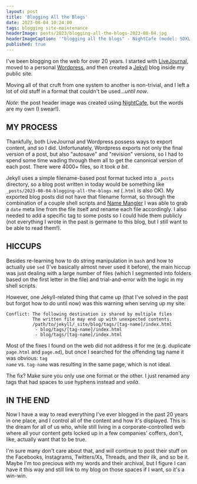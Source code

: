 ```yaml
---
layout: post
title: 'Blogging All the Blogs'
date: 2023-08-04 10:24:00
tags: blogging site-maintenance
headerImage: posts/2023/blogging-all-the-blogs-2023-08-04.jpg
headerImageCaption: '"blogging all the blogs" - NightCafe (model: SDXL 1.0)'
published: true
---
```


I've been blogging on the web for over 20 years. I started with [LiveJournal](https://livejournal.com), moved to a personal [Wordpress](https://wordpress.org), and then created a [Jekyll](https://jekyllrb.com) blog inside my public site.

Moving all of that cruft from one system to another is non-trivial, and I left a lot of old stuff in a format that couldn't be used..._until now_.

_Note_: the post header image was created using [NightCafe](https://nightcafe.studio), but the words are my own (I swear!).

<!--more-->

## MY PROCESS

Thankfully, both LiveJournal and Wordpress possess ways to export content, and so I did. Unfortunately, Wordpress exports not only the final version of a post, but also "autosave" and "revision" versions, so I had to spend some time wading through them all to get the canonical version of each post. There were 4000+ files, so it took _a bit_.

Jekyll uses a simple filename-based post format tucked into a <code>_posts</code> directory, so a blog post written in today would be something like <code>_posts/2023-08-04-blogging-all-the-blogs.md</code> (<code>.html</code> is also OK). My exported blog posts did not have that filename format, so through the combination of a couple shell scripts and [Name Mangler](https://manytricks.com/namemangler) I was able to grab a <code>date</code> meta line from the file itself and rename each file accordingly. I also needed to add a specific tag to some posts so I could hide them publicly (not everything I wrote in the past is germane to this blog, but I still want to be able to read them!).

## HICCUPS

Besides re-learning how to do string manipulation in <code>bash</code> and how to actually use <code>sed</code> (I've basically almost never used it before), the main hiccup was just dealing with a large number of files (which I segmented into folders based on the first letter in the file) and trial-and-error with the logic in my shell scripts.

However, one Jekyll-related thing that came up (that I've solved in the past but forgot how to do until now) was this warning when serving up my site:

```shell
Conflict: The following destination is shared by multiple files
          The written file may end up with unexpected contents.
          /path/to/jekyll/_site/blog/tags/[tag-name]/index.html
           - blog/tags/[tag-name]/index.html
           - blog/tags/[tag-name]/index.html
```

Most of the fixes I found on the web did not address it for me (e.g. duplicate <code>page.html</code> and <code>page.md</code>), but once I searched for the offending tag name it was obvious: <code>tag name</code> vs. <code>tag-name</code> was resulting in the same page, which is not ideal.

The fix? Make sure you only use one format or the other. I just renamed any tags that had spaces to use hyphens instead and _voil&#224;_.

## IN THE END

Now I have a way to read everything I've ever blogged in the past 20 years in one place, and I control all of the content and how it's displayed. This is the dream for all of us who, while still living in a corporate-controlled web where all your content gets locked up in a few companies' coffers, don't, like, actually want that to be true.

I'm sure many don't care about that, and will continue to post their stuff on the Facebooks, Instagrams, Twitters/Xs, Threads, and their ilk, and so be it. Maybe I'm too precious with my words and their archival, but I figure I can have it this way and still link to my blog on those spaces if I want, so it's a win-win.
